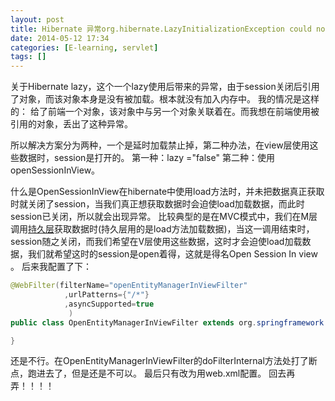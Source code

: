 ```yaml
---
layout: post
title: Hibernate 异常org.hibernate.LazyInitializationException could not initialize proxy - no Session
date: 2014-05-12 17:34
categories: [E-learning, servlet]
tags: []
---
```

关于Hibernate lazy，这个一个lazy使用后带来的异常，由于session关闭后引用了对象，而该对象本身是没有被加载。根本就没有加入内存中。
我的情况是这样的：
给了前端一个对象，该对象中与另一个对象关联着在。而我想在前端使用被引用的对象，丢出了这种异常。

所以解决方案分为两种，一个是延时加载禁止掉，第二种办法，在view层使用这些数据时，session是打开的。
第一种：lazy ="false"
第二种：使用openSessionInView。

什么是OpenSessionInView在hibernate中使用load方法时，并未把数据真正获取时就关闭了session，当我们真正想获取数据时会迫使load加载数据，而此时session已关闭，所以就会出现异常。 比较典型的是在MVC模式中，我们在M层调用[持久层](http://baike.baidu.com/view/198047.htm)获取数据时(持久层用的是load方法加载数据)，当这一调用结束时，session随之关闭，而我们希望在V层使用这些数据，这时才会迫使load加载数据，我们就希望这时的session是open着得，这就是得名Open
 Session In view 。
后来我配置了下：

```java
@WebFilter(filterName="openEntityManagerInViewFilter"
			,urlPatterns={"/*"}
			,asyncSupported=true
			 )
public class OpenEntityManagerInViewFilter extends org.springframework.orm.jpa.support.OpenEntityManagerInViewFilter{

}
```

还是不行。在OpenEntityManagerInViewFilter的doFilterInternal方法处打了断点，跑进去了，但是还是不可以。
最后只有改为用web.xml配置。
回去再弄！！！！






